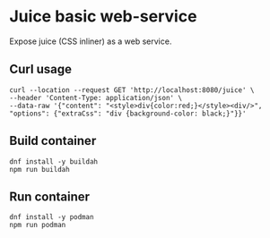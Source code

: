 # Juice basic web-service

Expose juice (CSS inliner) as a web service.


## Curl usage

```
curl --location --request GET 'http://localhost:8080/juice' \
--header 'Content-Type: application/json' \
--data-raw '{"content": "<style>div{color:red;}</style><div/>", "options": {"extraCss": "div {background-color: black;}"}}'
```


## Build container

```
dnf install -y buildah
npm run buildah
```


## Run container

```
dnf install -y podman
npm run podman
```
